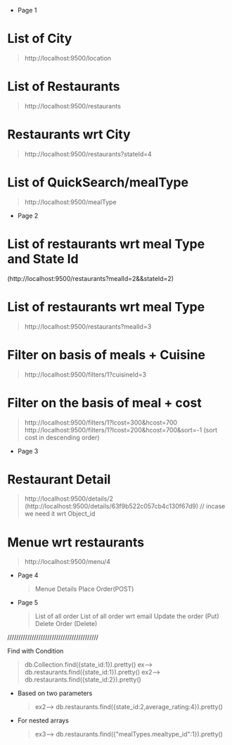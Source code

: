 - Page 1

# List of City

> http://localhost:9500/location

# List of Restaurants

> http://localhost:9500/restaurants

# Restaurants wrt City

> http://localhost:9500/restaurants?stateId=4

# List of QuickSearch/mealType

> http://localhost:9500/mealType

- Page 2

# List of restaurants wrt meal Type and State Id

(http://localhost:9500/restaurants?mealId=2&&stateId=2)

# List of restaurants wrt meal Type

> http://localhost:9500/restaurants?mealId=3

# Filter on basis of meals + Cuisine

> http://localhost:9500/filters/1?cuisineId=3

# Filter on the basis of meal + cost

> http://localhost:9500/filters/1?lcost=300&hcost=700
> http://localhost:9500/filters/1?lcost=200&hcost=700&sort=-1 (sort cost in descending order)

- Page 3

# Restaurant Detail

> http://localhost:9500/details/2
> (http://localhost:9500/details/63f9b522c057cb4c130f67d9) // incase we need it wrt Object_id

# Menue wrt restaurants

> http://localhost:9500/menu/4

- Page 4

  > Menue Details
  > Place Order(POST)

- Page 5

  > List of all order
  > List of all order wrt email
  > Update the order (Put)
  > Delete Order (Delete)

/////////////////////////////////////////

Find with Condition

> db.Collection.find({state_id:1}).pretty()
> ex--> db.restaurants.find({state_id:1}).pretty()
> ex2--> db.restaurants.find({state_id:2}).pretty()

- Based on two parameters

  > ex2--> db.restaurants.find({state_id:2,average_rating:4}).pretty()

- For nested arrays
  > ex3--> db.restaurants.find({"mealTypes.mealtype_id":1}).pretty()
